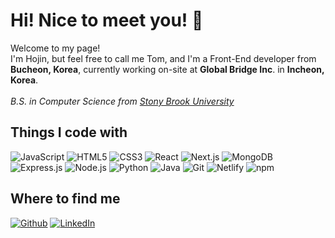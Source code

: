 <h1>Hi! Nice to meet you! 👋</h1>
<p>Welcome to my page! </br> I'm Hojin, but feel free to call me Tom, and I'm a Front-End developer from <b>Bucheon, Korea</b>, currently working on-site at <b>Global Bridge Inc</b>. in <b>Incheon, Korea</b>. 
</br></br> <em>B.S. in Computer Science from <a href="https://www.stonybrook.edu/">Stony Brook University</a></em> </p>

<h2> Things I code with </h2>



![JavaScript](https://img.shields.io/badge/-JavaScript-%23F7DF1C?style=for-the-badge&logo=javascript&logoColor=000000)
![HTML5](https://img.shields.io/badge/-HTML5-F05032?style=for-the-badge&logo=html5&logoColor=ffffff)
![CSS3](https://img.shields.io/badge/-CSS3-007ACC?style=for-the-badge&logo=css3)
![React](https://img.shields.io/badge/-React-222222?style=for-the-badge&logo=react)
![Next.js](https://img.shields.io/badge/-Next.js-000000?style=for-the-badge&logo=Next.js&logoColor=ffffff)
![MongoDB](https://img.shields.io/badge/-MongoDB-13aa52?style=for-the-badge&logo=mongodb&logoColor=ffffff)
![Express.js](https://img.shields.io/badge/-Express.js-000000?style=for-the-badge&logo=Express&logoColor=ffffff)
![Node.js](https://img.shields.io/badge/-Node.js-43853d?style=for-the-badge&logo=Node.js&logoColor=ffffff)
![Python](https://img.shields.io/badge/-Python-3776AB?style=for-the-badge&logo=python&logoColor=ffffff)
![Java](https://img.shields.io/badge/-Java-007396?style=for-the-badge&logo=java&logoColor="white")
![Git](https://img.shields.io/badge/-Git-F05032?style=for-the-badge&logo=git&logoColor=ffffff)
![Netlify](https://img.shields.io/badge/-Netlify-00C7B7?style=for-the-badge&logo=netlify&logoColor=ffffff)
![npm](https://img.shields.io/badge/-NPM-CB3837?style=for-the-badge&logo=npm&logoColor=ffffff)
<!--![TypeScript](https://img.shields.io/badge/-TypeScript-007ACC?style=for-the-badge&logo=typescript&logoColor=ffffff)-->

<h2>Where to find me</h2>
<p><a href="https://github.com/gvm1229" target="_blank"><img alt="Github" src="https://img.shields.io/badge/GitHub-%2312100E.svg?&style=for-the-badge&logo=Github&logoColor=white"/></a> <a href="https://www.linkedin.com/in/hojinjeong" target="_blank"><img alt="LinkedIn" src="https://img.shields.io/badge/linkedin-%230077B5.svg?&style=for-the-badge&logo=linkedin&logoColor=white" /></a>
</p>

<!--
**gvm1229/gvm1229** is a ✨ _special_ ✨ repository because its `README.md` (this file) appears on your GitHub profile.

Here are some ideas to get you started:

- 🔭 I’m currently working on ...
- 🌱 I’m currently learning ...
- 👯 I’m looking to collaborate on ...
- 🤔 I’m looking for help with ...
- 💬 Ask me about ...
- 📫 How to reach me: ...
- 😄 Pronouns: ...
- ⚡ Fun fact: ...
-->
